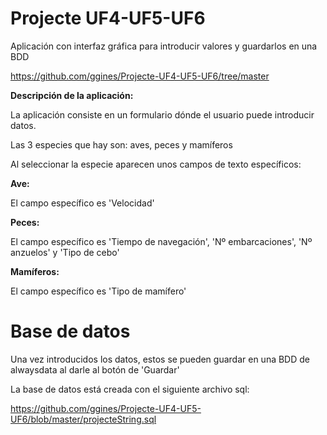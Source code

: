 # Projecte UF4-UF5-UF6
Aplicación con interfaz gráfica para introducir valores y guardarlos en una BDD

https://github.com/ggines/Projecte-UF4-UF5-UF6/tree/master

**Descripción de la aplicación:**

La aplicación consiste en un formulario dónde el usuario puede introducir datos. 

Las 3 especies que hay son: aves, peces y mamíferos

Al seleccionar la especie aparecen unos campos de texto específicos:

**Ave:**

El campo específico es 'Velocidad'

**Peces:**

El campo específico es 'Tiempo de navegación', 'Nº embarcaciones', 'Nº anzuelos' y 'Tipo de cebo'

**Mamíferos:**

El campo específico es 'Tipo de mamífero'

# Base de datos

Una vez introducidos los datos, estos se pueden guardar en una BDD de alwaysdata al darle al botón de 'Guardar'

La base de datos está creada con el siguiente archivo sql:

https://github.com/ggines/Projecte-UF4-UF5-UF6/blob/master/projecteString.sql

